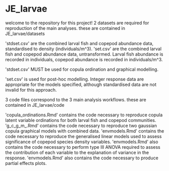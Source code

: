 # JE_larvae

welcome to the repository for this project!
2 datasets are required for reproduction of the main analyses.
these are contained in JE_larvae/datasets

'stdset.csv' are the combined larval fish and copepod abundance data, standardised to density (individuals/m^3).
'set.csv' are the combined larval fish and copepod abundance data, untransformed. Larval fish abundance is recorded in individuals, copepod abundance is recorded in individuals/m^3. 

'stdset.csv' MUST be used for copula ordination and graphical modelling. 

'set.csv' is used for post-hoc modelling. Integer response data are appropriate for the models specified, although standardised data are not invalid for this approach. 

3 code files correspond to the 3 main analysis workflows.
these are contained in JE_larvae/code


'copula_ordinations.Rmd' contains the code necessary to reproduce copula latent variable ordinations for both larval fish and copepod communities.
'g_c_g_m_.Rmd' contains the code necessary to reproduce two gaussian copula graphical models with combined data.
'envmodels.Rmd' contains the code necessary to reproduce the generalised linear models used to assess significance of copepod species density variables. 
'envmodels.Rmd' also contains the code necessary to perform type III ANOVA required to assess the contribution of each variable to the explanation of variance in the response.
'envmodels.Rmd' also contains the code necessary to produce partial effects plots.

 
